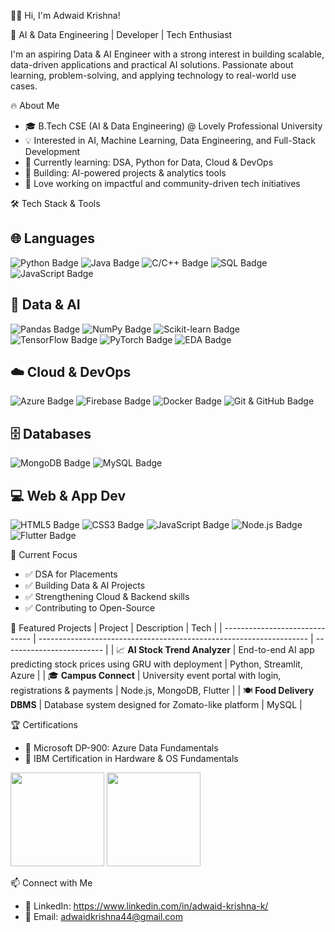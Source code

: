 🧑‍💻 Hi, I'm Adwaid Krishna!

🚀 AI & Data Engineering | Developer | Tech Enthusiast

I'm an aspiring Data & AI Engineer with a strong interest in building scalable, data-driven applications and practical AI solutions. Passionate about learning, problem-solving, and applying technology to real-world use cases.  

🔥 About Me
* 🎓 B.Tech CSE (AI & Data Engineering) @ Lovely Professional University
* 💡 Interested in AI, Machine Learning, Data Engineering, and Full-Stack Development
* 🧠 Currently learning: DSA, Python for Data, Cloud & DevOps
* 🤖 Building: AI-powered projects & analytics tools
* 🌱 Love working on impactful and community-driven tech initiatives

🛠️ Tech Stack & Tools
## 🌐 Languages
![Python Badge](https://img.shields.io/badge/Python-3776AB?style=for-the-badge&logo=python&logoColor=white) 
![Java Badge](https://img.shields.io/badge/Java-007396?style=for-the-badge&logo=java&logoColor=white) 
![C/C++ Badge](https://img.shields.io/badge/C%2F%2FC%2B%2B-00599C?style=for-the-badge&logo=cplusplus&logoColor=white) 
![SQL Badge](https://img.shields.io/badge/SQL-4479A1?style=for-the-badge&logo=postgresql&logoColor=white) 
![JavaScript Badge](https://img.shields.io/badge/JavaScript-F7DF1E?style=for-the-badge&logo=javascript&logoColor=black)

## 🧠 Data & AI
![Pandas Badge](https://img.shields.io/badge/Pandas-150458?style=for-the-badge&logo=pandas&logoColor=white) 
![NumPy Badge](https://img.shields.io/badge/NumPy-013243?style=for-the-badge&logo=numpy&logoColor=white) 
![Scikit-learn Badge](https://img.shields.io/badge/Scikit--learn-F7931E?style=for-the-badge&logo=scikit-learn&logoColor=white) 
![TensorFlow Badge](https://img.shields.io/badge/TensorFlow-FF6F00?style=for-the-badge&logo=tensorflow&logoColor=white) 
![PyTorch Badge](https://img.shields.io/badge/PyTorch-EE4C2C?style=for-the-badge&logo=pytorch&logoColor=white) 
![EDA Badge](https://img.shields.io/badge/EDA-FFCA28?style=for-the-badge&logo=apachespark&logoColor=black)

## ☁️ Cloud & DevOps
![Azure Badge](https://img.shields.io/badge/Azure-0078D4?style=for-the-badge&logo=microsoftazure&logoColor=white) 
![Firebase Badge](https://img.shields.io/badge/Firebase-FFCA28?style=for-the-badge&logo=firebase&logoColor=black) 
![Docker Badge](https://img.shields.io/badge/Docker-2496ED?style=for-the-badge&logo=docker&logoColor=white) 
![Git & GitHub Badge](https://img.shields.io/badge/Git%20&%20GitHub-181717?style=for-the-badge&logo=github&logoColor=white)

## 🗄️ Databases
![MongoDB Badge](https://img.shields.io/badge/MongoDB-47A248?style=for-the-badge&logo=mongodb&logoColor=white) 
![MySQL Badge](https://img.shields.io/badge/MySQL-4479A1?style=for-the-badge&logo=mysql&logoColor=white)

## 💻 Web & App Dev
![HTML5 Badge](https://img.shields.io/badge/HTML5-E34F26?style=for-the-badge&logo=html5&logoColor=white) 
![CSS3 Badge](https://img.shields.io/badge/CSS3-1572B6?style=for-the-badge&logo=css3&logoColor=white) 
![JavaScript Badge](https://img.shields.io/badge/JavaScript-F7DF1E?style=for-the-badge&logo=javascript&logoColor=black) 
![Node.js Badge](https://img.shields.io/badge/Node.js-339933?style=for-the-badge&logo=node.js&logoColor=white) 
![Flutter Badge](https://img.shields.io/badge/Flutter-02569B?style=for-the-badge&logo=flutter&logoColor=white)

📌 Current Focus
* ✅ DSA for Placements
* ✅ Building Data & AI Projects
* ✅ Strengthening Cloud & Backend skills
* ✅ Contributing to Open-Source

🧩 Featured Projects
| Project                        | Description                                                         | Tech                      |
| ------------------------------ | ------------------------------------------------------------------- | ------------------------- |
| 📈 **AI Stock Trend Analyzer** | End-to-end AI app predicting stock prices using GRU with deployment | Python, Streamlit, Azure  |
| 🎓 **Campus Connect**          | University event portal with login, registrations & payments        | Node.js, MongoDB, Flutter |
| 🍽️ **Food Delivery DBMS**     | Database system designed for Zomato-like platform                   | MySQL                     |

🏆 Certifications
* 📜 Microsoft DP-900: Azure Data Fundamentals
* 🧠 IBM Certification in Hardware & OS Fundamentals

<p align="left"> <img height="150" src="https://github-readme-stats.vercel.app/api?username=AKrishnaK05&show_icons=true&hide_title=true&count_private=true&hide_border=true" /> <img height="150" src="https://github-readme-stats.vercel.app/api/top-langs/?username=AKrishnaK05&layout=compact&hide_border=true" /> </p>

📫 Connect with Me
* 💼 LinkedIn: https://www.linkedin.com/in/adwaid-krishna-k/
* 📧 Email: adwaidkrishna44@gmail.com
